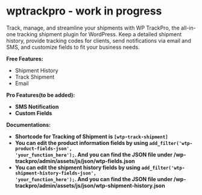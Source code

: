 # wptrackpro - work in progress
Track, manage, and streamline your shipments with WP TrackPro, the all-in-one tracking shipment plugin for WordPress. Keep a detailed shipment history, provide tracking codes for clients, send notifications via email and SMS, and customize fields to fit your business needs. 

<b>Free Features:</b>
- Shipment History
- Track Shipment
- Email

<b>Pro Features(to be added):<b>
- SMS Notification
- Custom Fields

<b>Documentations:<b>
- Shortcode for Tracking of Shipment is <code>[wtp-track-shipment]</code>
- You can edit the product information fields by using <code>add_filter('wtp-product-fields-json', 'your_function_here');</code>. And you can find the JSON file under /wp-trackpro/admin/assets/js/json/wtp-fields.json
- You can edit the shipment history fields by using <code>add_filter('wtp-shipment-history-fields-json', 'your_function_here');</code>. And you can find the JSON file under /wp-trackpro/admin/assets/js/json/wtp-shipment-history.json

